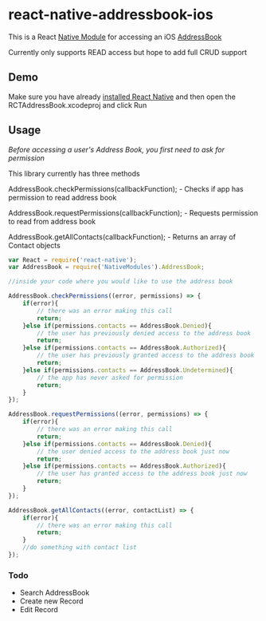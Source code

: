 # react-native-addressbook-ios

This is a React [Native Module](http://facebook.github.io/react-native/docs/nativemodulesios.html#content) for accessing an iOS [AddressBook](https://developer.apple.com/library/ios/documentation/ContactData/Conceptual/AddressBookProgrammingGuideforiPhone/Introduction.html)

Currently only supports READ access but hope to add full CRUD support

## Demo

Make sure you have already [installed React Native](http://facebook.github.io/react-native/docs/getting-started.html#content) and then open the RCTAddressBook.xcodeproj and click Run

## Usage

*Before accessing a user's Address Book, you first need to ask for permission*

This library currently has three methods

AddressBook.checkPermissions(callbackFunction); - Checks if app has permission to read address book

AddressBook.requestPermissions(callbackFunction); - Requests permission to read from address book

AddressBook.getAllContacts(callbackFunction); - Returns an array of Contact objects

```javascript
var React = require('react-native');
var AddressBook = require('NativeModules').AddressBook;

//inside your code where you would like to use the address book

AddressBook.checkPermissions((error, permissions) => {
    if(error){
    	// there was an error making this call
    	return;
	}else if(permissions.contacts == AddressBook.Denied){
		// the user has previously denied access to the address book
		return;
	}else if(permissions.contacts == AddressBook.Authorized){
		// the user has previously granted access to the address book
		return;
	}else if(permissions.contacts == AddressBook.Undetermined){
		// the app has never asked for permission
		return;
	}
});

AddressBook.requestPermissions((error, permissions) => {
    if(error){
    	// there was an error making this call
    	return;
	}else if(permissions.contacts == AddressBook.Denied){
		// the user denied access to the address book just now
		return;
	}else if(permissions.contacts == AddressBook.Authorized){
		// the user has granted access to the address book just now
		return;
	}
});

AddressBook.getAllContacts((error, contactList) => {
    if(error){
    	// there was an error making this call
    	return;
	}
	//do something with contact list
});
```

### Todo
*  Search AddressBook
*  Create new Record
*  Edit Record

